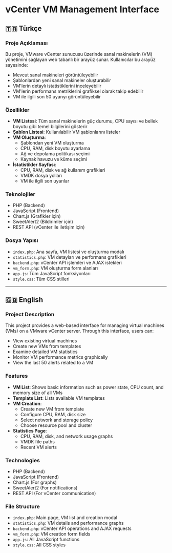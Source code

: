 # vCenter VM Management Interface

## 🇹🇷 Türkçe

### Proje Açıklaması
Bu proje, VMware vCenter sunucusu üzerinde sanal makinelerin (VM) yönetimini sağlayan web tabanlı bir arayüz sunar. Kullanıcılar bu arayüz sayesinde:

- Mevcut sanal makineleri görüntüleyebilir
- Şablonlardan yeni sanal makineler oluşturabilir
- VM'lerin detaylı istatistiklerini inceleyebilir
- VM'lerin performans metriklerini grafiksel olarak takip edebilir
- VM ile ilgili son 50 uyarıyı görüntüleyebilir

### Özellikler
- **VM Listesi**: Tüm sanal makinelerin güç durumu, CPU sayısı ve bellek boyutu gibi temel bilgilerini gösterir
- **Şablon Listesi**: Kullanılabilir VM şablonlarını listeler
- **VM Oluşturma**: 
  - Şablondan yeni VM oluşturma
  - CPU, RAM, disk boyutu ayarlama
  - Ağ ve depolama politikası seçimi
  - Kaynak havuzu ve küme seçimi
- **İstatistikler Sayfası**:
  - CPU, RAM, disk ve ağ kullanım grafikleri
  - VMDK dosya yolları
  - VM ile ilgili son uyarılar

### Teknolojiler
- PHP (Backend)
- JavaScript (Frontend)
- Chart.js (Grafikler için)
- SweetAlert2 (Bildirimler için)
- REST API (vCenter ile iletişim için)

### Dosya Yapısı
- `index.php`: Ana sayfa, VM listesi ve oluşturma modalı
- `statistics.php`: VM detayları ve performans grafikleri
- `backend.php`: vCenter API işlemleri ve AJAX istekleri
- `vm_form.php`: VM oluşturma form alanları
- `app.js`: Tüm JavaScript fonksiyonları
- `style.css`: Tüm CSS stilleri

---

## 🇬🇧 English

### Project Description
This project provides a web-based interface for managing virtual machines (VMs) on a VMware vCenter server. Through this interface, users can:

- View existing virtual machines
- Create new VMs from templates
- Examine detailed VM statistics
- Monitor VM performance metrics graphically
- View the last 50 alerts related to a VM

### Features
- **VM List**: Shows basic information such as power state, CPU count, and memory size of all VMs
- **Template List**: Lists available VM templates
- **VM Creation**: 
  - Create new VM from template
  - Configure CPU, RAM, disk size
  - Select network and storage policy
  - Choose resource pool and cluster
- **Statistics Page**:
  - CPU, RAM, disk, and network usage graphs
  - VMDK file paths
  - Recent VM alerts

### Technologies
- PHP (Backend)
- JavaScript (Frontend)
- Chart.js (For graphs)
- SweetAlert2 (For notifications)
- REST API (For vCenter communication)

### File Structure
- `index.php`: Main page, VM list and creation modal
- `statistics.php`: VM details and performance graphs
- `backend.php`: vCenter API operations and AJAX requests
- `vm_form.php`: VM creation form fields
- `app.js`: All JavaScript functions
- `style.css`: All CSS styles 